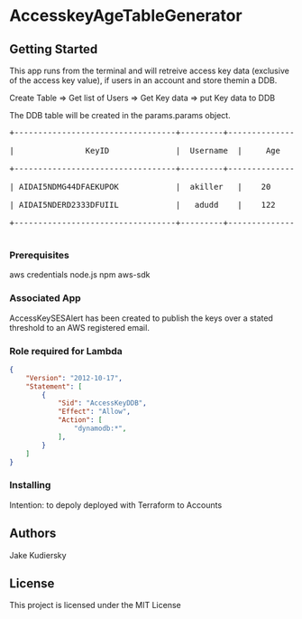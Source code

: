 # AccesskeyAgeTableGenerator

## Getting Started

This app runs from the terminal and will retreive access key data (exclusive of the access key value), if users in an account 
and store themin a DDB.

Create Table => Get list of Users => Get Key data => put Key data to DDB

The DDB table will be created in the params.params object.

<pre>
+----------------------------------+---------+------------------------+----------------+<br />
|               KeyID              |  Username  |     Age             |  Status        |<br />
+----------------------------------+---------+------------------------+----------------+<br />
| AIDAI5NDMG44DFAEKUPOK            |  akiller   |    20               |  Active        |<br />
| AIDAI5NDERD2333DFUIIL            |   adudd    |    122              |  Active        |<br />
+----------------------------------+---------+------------------------+----------------+<br />
</pre>

### Prerequisites

aws credentials
node.js 
npm
aws-sdk

### Associated App

AccessKeySESAlert has been created to publish the keys over a stated threshold to an AWS registered email.

### Role required for Lambda

```json
{
    "Version": "2012-10-17",
    "Statement": [
        {
            "Sid": "AccessKeyDDB",
            "Effect": "Allow",
            "Action": [
                "dynamodb:*",
            ],
        }
    ]
}
```

### Installing

Intention: to depoly deployed with Terraform to Accounts


## Authors

Jake Kudiersky

## License

This project is licensed under the MIT License
